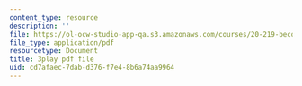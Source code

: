 ```yaml
---
content_type: resource
description: ''
file: https://ol-ocw-studio-app-qa.s3.amazonaws.com/courses/20-219-becoming-the-next-bill-nye-writing-and-hosting-the-educational-show-january-iap-2015/cd7afaec7dabd376f7e48b6a74aa9964_ZMe7jSsPmW4.pdf
file_type: application/pdf
resourcetype: Document
title: 3play pdf file
uid: cd7afaec-7dab-d376-f7e4-8b6a74aa9964
---
```

